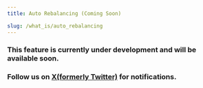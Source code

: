 ```yaml
---
title: Auto Rebalancing (Coming Soon)

slug: /what_is/auto_rebalancing
---
```


### This feature is currently under development and will be available soon.

### Follow us on [X(formerly Twitter)](https://x.com/invariant_labs) for notifications.
